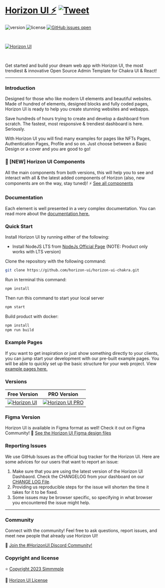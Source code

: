 # [Horizon UI ⚡️](https://horizon-ui.com/horizon-ui-chakra) [![Tweet](https://img.shields.io/twitter/url/http/shields.io.svg?style=social&logo=twitter)](https://twitter.com/intent/tweet?url=https://horizon-ui.com/&text=Check%20Horizon%20UI,%20the%20trendiest%20open-source%20admin%20template%20for%20Chakra%20UI%20&%20React!)

![version](https://img.shields.io/badge/version-1.3.0-brightgreen.svg)
![license](https://img.shields.io/badge/license-MIT-blue.svg)
[![GitHub issues open](https://img.shields.io/github/issues/horizon-ui/horizon-ui-chakra.svg?maxAge=2592000)](https://github.com/horizon-ui/horizon-ui-chakra/issues?q=is%3Aopen+is%3Aissue)

<p>&nbsp;</p>

[<img alt="Horizon UI" src="https://i.ibb.co/fdyTwz1/introduction-image-2.png" /> ](https://github.com/horizon-ui/horizon-ui-chakra)

<p>&nbsp;</p>


Get started and build your dream web app with Horizon UI, the most trendiest &
innovative Open Source Admin Template for Chakra UI & React!

---

### Introduction

Designed for those who like modern UI elements and beautiful websites. Made of
hundred of elements, designed blocks and fully coded pages, Horizon UI is ready
to help you create stunning websites and webapps.

Save hundreds of hours trying to create and develop a dashboard from scratch.
The fastest, most responsive & trendiest dashboard is here. Seriously.

With Horizon UI you will find many examples for pages like NFTs Pages,
Authentication Pages, Profile and so on. Just choose between a Basic Design or a
cover and you are good to go!

### 🎉 [NEW] Horizon UI Components
All the main components from both versions, this will help you to see and interact with all & the latest added components of Horizon (also, new components are on the way, stay tuned)! ⚡️
<a href="https://horizon-ui.com/components/?ref=readme-horizon" target="_blank">See all components</a>


### Documentation

Each element is well presented in a very complex documentation. You can read
more about the <a href="https://horizon-ui.com/documentation/docs/introduction?ref=readme-horizon" target="_blank">documentation
here.</a>

### Quick Start

Install Horizon UI by running either of the following:

- Install NodeJS LTS from
  [NodeJs Official Page](https://nodejs.org/en/?ref=horizon-documentation)
  (NOTE: Product only works with LTS version)

Clone the repository with the following command:

```bash
git clone https://github.com/horizon-ui/horizon-ui-chakra.git
```

Run in terminal this command:

```bash
npm install
```

Then run this command to start your local server

```bash
npm start
```

Build product with docker:

```bash
npm install
npm run build
```


### Example Pages

If you want to get inspiration or just show something directly to your clients,
you can jump start your development with our pre-built example pages. You will
be able to quickly set up the basic structure for your web project. View
<a href="https://horizon-ui.com/horizon-ui-chakra/?ref=readme-horizon" target="_blank">example
pages here.</a>

### Versions

| Free Version                                                                                                       | PRO Version                                                                                                               |
| ------------------------------------------------------------------------------------------------------------------ | ------------------------------------------------------------------------------------------------------------------------- |
| [![Horizon UI](https://i.ibb.co/fdyTwz1/introduction-image-2.png)](https://www.horizon-ui.com/?ref=readme-horizon) | [![Horizon UI PRO](https://i.ibb.co/R6jFKRM/introduction-image-1.png)](https://www.horizon-ui.com/pro?ref=readme-horizon) |

### Figma Version

Horizon UI is available in Figma format as well! Check it out on Figma
Community! 🎨
[See the Horizon UI Figma design files](https://bit.ly/horizon-figma)

### Reporting Issues

We use GitHub Issues as the official bug tracker for the Horizon UI. Here are
some advices for our users that want to report an issue:

1. Make sure that you are using the latest version of the Horizon UI Dashbaord.
   Check the CHANGELOG from your dashboard on our
   [CHANGE LOG File](https://github.com/horizon-ui/horizon-ui-chakra/blob/main/CHANGELOG.md?ref=readme-horizon).
2. Providing us reproducible steps for the issue will shorten the time it takes
   for it to be fixed.
3. Some issues may be browser specific, so specifying in what browser you
   encountered the issue might help.

---

### Community

Connect with the community! Feel free to ask questions, report issues, and meet
new people that already use Horizon UI!

💬 [Join the #HorizonUI Discord Community!](https://discord.gg/f6tEKFBd4m)

### Copyright and license

⭐️ [Copyright 2023 Simmmple ](https://www.simmmple.com/?ref=readme-horizon)

📄 [Horizon UI License](https://www.simmmple.com/licenses?ref=readme-horizon)
